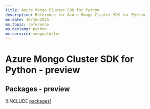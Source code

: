 ```yaml
---
title: Azure Mongo Cluster SDK for Python
description: Reference for Azure Mongo Cluster SDK for Python
ms.date: 10/16/2025
ms.topic: reference
ms.devlang: python
ms.service: mongocluster
---
```

# Azure Mongo Cluster SDK for Python - preview
## Packages - preview
[!INCLUDE [packages](mongo-cluster-index.md)]